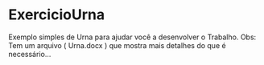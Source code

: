 # ExercicioUrna
Exemplo simples de Urna para ajudar você a desenvolver o Trabalho.
Obs: Tem um arquivo ( Urna.docx ) que mostra mais detalhes do que é necessário...
